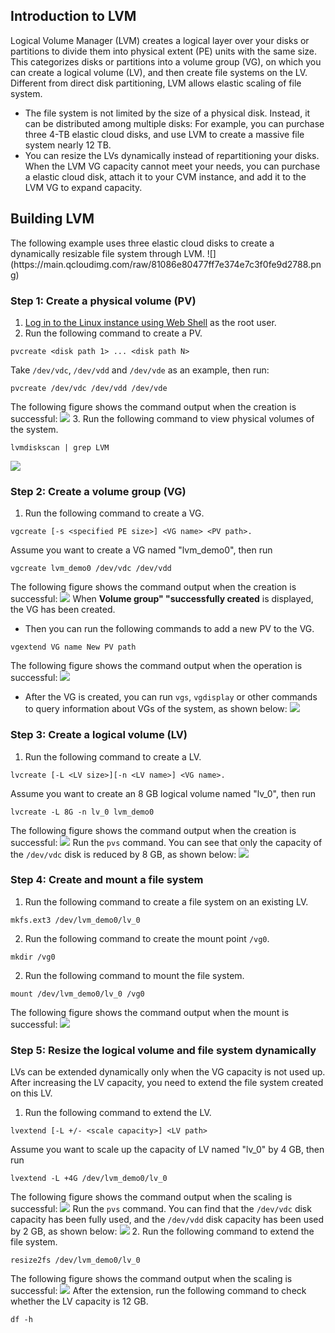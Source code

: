 ## Introduction to LVM
Logical Volume Manager (LVM) creates a logical layer over your disks or partitions to divide them into physical extent (PE) units with the same size. This categorizes disks or partitions into a volume group (VG), on which you can create a logical volume (LV), and then create file systems on the LV.
Different from direct disk partitioning, LVM allows elastic scaling of file system.
- The file system is not limited by the size of a physical disk. Instead, it can be distributed among multiple disks:
For example, you can purchase three 4-TB elastic cloud disks, and use LVM to create a massive file system nearly 12 TB.
- You can resize the LVs dynamically instead of repartitioning your disks.
When the LVM VG capacity cannot meet your needs, you can purchase a elastic cloud disk, attach it to your CVM instance, and add it to the LVM VG to expand capacity.

## Building LVM


<dx-alert infotype="explain" title="">
The following example uses three elastic cloud disks to create a dynamically resizable file system through LVM.
![](https://main.qcloudimg.com/raw/81086e80477ff7e374e7c3f0fe9d2788.png)
</dx-alert>



### Step 1: Create a physical volume (PV)
1. [Log in to the Linux instance using Web Shell](https://intl.cloud.tencent.com/document/product/213/5436) as the root user.
2. Run the following command to create a PV.
```plaintext
pvcreate <disk path 1> ... <disk path N>
```
Take `/dev/vdc`, `/dev/vdd` and `/dev/vde` as an example, then run:
```plaintext
pvcreate /dev/vdc /dev/vdd /dev/vde
```
The following figure shows the command output when the creation is successful:
![](https://main.qcloudimg.com/raw/5b92a6c7878e22906599af48bfa09d95.png)
3. Run the following command to view physical volumes of the system.
```plaintext
lvmdiskscan | grep LVM
```
![](https://main.qcloudimg.com/raw/1de75af4a49c2deea689a2576eb075d9.png)

### Step 2: Create a volume group (VG)
1. Run the following command to create a VG.
```plaintext
vgcreate [-s <specified PE size>] <VG name> <PV path>.
```
Assume you want to create a VG named "lvm_demo0", then run
```plaintext
vgcreate lvm_demo0 /dev/vdc /dev/vdd
```
The following figure shows the command output when the creation is successful:
![](https://main.qcloudimg.com/raw/3b8dba3329f62e85d2075fad10898632.png)
 When **Volume group" <VG name> "successfully created** is displayed, the VG has been created.
 - Then you can run the following commands to add a new PV to the VG.
```plaintext
vgextend VG name New PV path
```
The following figure shows the command output when the operation is successful:
![](https://main.qcloudimg.com/raw/105e5a77472f173ffd4a58624f20a863.png)
 - After the VG is created, you can run `vgs`, `vgdisplay` or other commands to query information about VGs of the system, as shown below:
![](https://main.qcloudimg.com/raw/309c991d32cf4b801ddbe8d898f1bfbb.png)

### Step 3: Create a logical volume (LV)
1. Run the following command to create a LV.
```plaintext
lvcreate [-L <LV size>][-n <LV name>] <VG name>.
```
Assume you want to create an 8 GB logical volume named "lv_0", then run
```plaintext
lvcreate -L 8G -n lv_0 lvm_demo0
```
The following figure shows the command output when the creation is successful:
![](https://main.qcloudimg.com/raw/ed6d2f827ae7c4a4630bf17e24d90df2.png)
<dx-alert infotype="explain" title="">
Run the `pvs` command. You can see that only the capacity of the `/dev/vdc` disk is reduced by 8 GB, as shown below:
![](https://main.qcloudimg.com/raw/2718d08f7c74b7b469a23473a1398dfe.png)
</dx-alert>


### Step 4: Create and mount a file system
1. Run the following command to create a file system on an existing LV.
```plaintext
mkfs.ext3 /dev/lvm_demo0/lv_0
```
2. Run the following command to create the mount point `/vg0`.
```plaintext
mkdir /vg0
```
2. Run the following command to mount the file system.
```plaintext
mount /dev/lvm_demo0/lv_0 /vg0
```
The following figure shows the command output when the mount is successful:
![](https://main.qcloudimg.com/raw/34af8440192a1fa74f85ea44b6354194.png)

### Step 5: Resize the logical volume and file system dynamically

<dx-alert infotype="notice" title="">
LVs can be extended dynamically only when the VG capacity is not used up. After increasing the LV capacity, you need to extend the file system created on this LV.
</dx-alert>

1. Run the following command to extend the LV.
```plaintext
lvextend [-L +/- <scale capacity>] <LV path>
```
Assume you want to scale up the capacity of LV named "lv_0" by 4 GB, then run
```plaintext
lvextend -L +4G /dev/lvm_demo0/lv_0
```
The following figure shows the command output when the scaling is successful:
![](https://main.qcloudimg.com/raw/eccd7d6aec587eb90ec655a384367595.png)
<dx-alert infotype="explain" title="">
Run the `pvs` command. You can find that the `/dev/vdc` disk capacity has been fully used, and the `/dev/vdd` disk capacity has been used by 2 GB, as shown below:
![](https://main.qcloudimg.com/raw/189155ca377ef9550c4587ca78ab5b27.png)
</dx-alert>
2. Run the following command to extend the file system.
```plaintext
resize2fs /dev/lvm_demo0/lv_0
```
The following figure shows the command output when the scaling is successful:
![](https://main.qcloudimg.com/raw/2e37f35678014ab1ca398fe5470a754b.png)
After the extension, run the following command to check whether the LV capacity is 12 GB.
```plaintext
df -h
```




